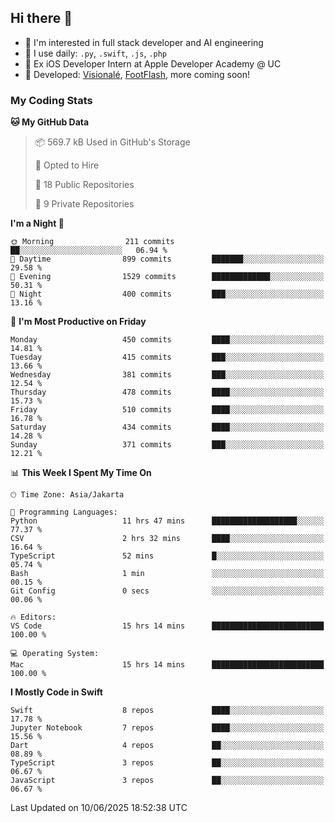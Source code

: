 ## Hi there 👋

- 🤖 I'm interested in full stack developer and AI engineering
- 🌱 I use daily: `.py`, `.swift`, `.js`, `.php`
- 🍎 Ex iOS Developer Intern at Apple Developer Academy @ UC
- 🔨 Developed: [Visionalé](https://apps.apple.com/id/app/visional%C3%A9/id6737191146), [FootFlash](https://apps.apple.com/id/app/footflash/id6550905078), more coming soon!

### My Coding Stats

<!--START_SECTION:waka-->
**🐱 My GitHub Data** 

> 📦 569.7 kB Used in GitHub's Storage 
 > 
> 💼 Opted to Hire
 > 
> 📜 18 Public Repositories 
 > 
> 🔑 9 Private Repositories 
 > 
**I'm a Night 🦉** 

```text
🌞 Morning                211 commits         ██░░░░░░░░░░░░░░░░░░░░░░░   06.94 % 
🌆 Daytime                899 commits         ███████░░░░░░░░░░░░░░░░░░   29.58 % 
🌃 Evening                1529 commits        █████████████░░░░░░░░░░░░   50.31 % 
🌙 Night                  400 commits         ███░░░░░░░░░░░░░░░░░░░░░░   13.16 % 
```
📅 **I'm Most Productive on Friday** 

```text
Monday                   450 commits         ████░░░░░░░░░░░░░░░░░░░░░   14.81 % 
Tuesday                  415 commits         ███░░░░░░░░░░░░░░░░░░░░░░   13.66 % 
Wednesday                381 commits         ███░░░░░░░░░░░░░░░░░░░░░░   12.54 % 
Thursday                 478 commits         ████░░░░░░░░░░░░░░░░░░░░░   15.73 % 
Friday                   510 commits         ████░░░░░░░░░░░░░░░░░░░░░   16.78 % 
Saturday                 434 commits         ████░░░░░░░░░░░░░░░░░░░░░   14.28 % 
Sunday                   371 commits         ███░░░░░░░░░░░░░░░░░░░░░░   12.21 % 
```


📊 **This Week I Spent My Time On** 

```text
🕑︎ Time Zone: Asia/Jakarta

💬 Programming Languages: 
Python                   11 hrs 47 mins      ███████████████████░░░░░░   77.37 % 
CSV                      2 hrs 32 mins       ████░░░░░░░░░░░░░░░░░░░░░   16.64 % 
TypeScript               52 mins             █░░░░░░░░░░░░░░░░░░░░░░░░   05.74 % 
Bash                     1 min               ░░░░░░░░░░░░░░░░░░░░░░░░░   00.15 % 
Git Config               0 secs              ░░░░░░░░░░░░░░░░░░░░░░░░░   00.06 % 

🔥 Editors: 
VS Code                  15 hrs 14 mins      █████████████████████████   100.00 % 

💻 Operating System: 
Mac                      15 hrs 14 mins      █████████████████████████   100.00 % 
```

**I Mostly Code in Swift** 

```text
Swift                    8 repos             ████░░░░░░░░░░░░░░░░░░░░░   17.78 % 
Jupyter Notebook         7 repos             ████░░░░░░░░░░░░░░░░░░░░░   15.56 % 
Dart                     4 repos             ██░░░░░░░░░░░░░░░░░░░░░░░   08.89 % 
TypeScript               3 repos             ██░░░░░░░░░░░░░░░░░░░░░░░   06.67 % 
JavaScript               3 repos             ██░░░░░░░░░░░░░░░░░░░░░░░   06.67 % 
```




 Last Updated on 10/06/2025 18:52:38 UTC
<!--END_SECTION:waka-->

<!--
**nico-samuelson/nico-samuelson** is a ✨ _special_ ✨ repository because its `README.md` (this file) appears on your GitHub profile.

Here are some ideas to get you started:

- 🔭 I’m currently working on ...
- 🌱 I’m currently learning ...
- 👯 I’m looking to collaborate on ...
- 🤔 I’m looking for help with ...
- 💬 Ask me about ...
- 📫 How to reach me: ...
- 😄 Pronouns: ...
- ⚡ Fun fact: ...
-->
